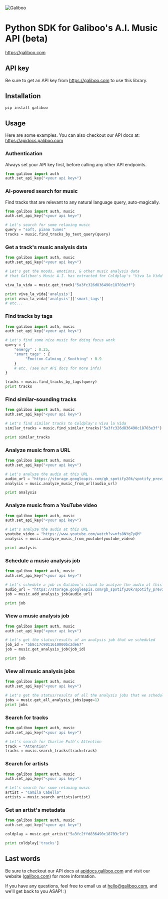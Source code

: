 ![Galiboo](./assets/logo.png)

# Python SDK for Galiboo's A.I. Music API (beta)
https://galiboo.com

## API key
Be sure to get an API key from <a href="https://galiboo.com">https://galiboo.com</a> to use this library.

## Installation

```bash
pip install galiboo
```

## Usage
Here are some examples. 
You can also checkout our API docs at: <a href="https://apidocs.galiboo.com">https://apidocs.galiboo.com</a>

### Authentication
Always set your API key first, before calling any other API endpoints.

```python
from galiboo import auth
auth.set_api_key("<your api key>")
```


### AI-powered search for music
Find tracks that are relevant to any natural language query, auto-magically.
```python
from galiboo import auth, music
auth.set_api_key("<your api key>")

# Let's search for some relaxing music
query = "soft, piano tunes"
tracks = music.find_tracks_by_text_query(query)
```

### Get a track's music analysis data
```python
from galiboo import auth, music
auth.set_api_key("<your api key>")

# Let's get the moods, emotions, & other music analysis data
# that Galiboo's Music A.I. has extracted for Coldplay's "Viva la Vida"

viva_la_vida = music.get_track("5a3fc326d836490c18703e3f")

print viva_la_vida['analysis']
print viva_la_vida['analysis']['smart_tags']
# etc...
```

### Find tracks by tags
```python
from galiboo import auth, music
auth.set_api_key("<your api key>")

# Let's find some nice music for doing focus work
query = {
    "energy" : 0.25,
    "smart_tags" : {
         "Emotion-Calming_/_Soothing" : 0.9
    }
    # etc. (see our API docs for more info)
}

tracks = music.find_tracks_by_tags(query)
print tracks
```

### Find similar-sounding tracks
```python
from galiboo import auth, music
auth.set_api_key("<your api key>")

# Let's find similar tracks to Coldplay's Viva la Vida
similar_tracks = music.find_similar_tracks("5a3fc326d836490c18703e3f")

print similar_tracks
```

### Analyze music from a URL
```python
from galiboo import auth, music
auth.set_api_key("<your api key>")

# Let's analyze the audio at this URL
audio_url = "https://storage.googleapis.com/gb_spotify20k/spotify_preview_audios/4iLqG9SeJSnt0cSPICSjxv.mp3"
analysis = music.analyze_music_from_url(audio_url)

print analysis
```

### Analyze music from a YouTube video
```python
from galiboo import auth, music
auth.set_api_key("<your api key>")

# Let's analyze the audio at this URL
youtube_video = "https://www.youtube.com/watch?v=nfs8NYg7yQM"
analysis = music.analyze_music_from_youtube(youtube_video)

print analysis
```

### Schedule a music analysis job
```python
from galiboo import auth, music
auth.set_api_key("<your api key>")

# Let's schedule a job in Galiboo's cloud to analyze the audio at this URL
audio_url = "https://storage.googleapis.com/gb_spotify20k/spotify_preview_audios/4iLqG9SeJSnt0cSPICSjxv.mp3"
job = music.add_analysis_job(audio_url)

print job
```

### View a music analysis job
```python
from galiboo import auth, music
auth.set_api_key("<your api key>")

# Let's get the status/results of an analysis job that we scheduled
job_id = "5b8c17c9011610000bc2de67"
job = music.get_analysis_job(job_id)

print job
```

### View all music analysis jobs
```python
from galiboo import auth, music
auth.set_api_key("<your api key>")

# Let's get the status/results of all the analysis jobs that we scheduled
jobs = music.get_all_analysis_jobs(page=1)
print jobs
```

### Search for tracks
```python
from galiboo import auth, music
auth.set_api_key("<your api key>")

# Let's search for Charlie Puth's Attention
track = "Attention"
tracks = music.search_tracks(track=track)
```

### Search for artists
```python
from galiboo import auth, music
auth.set_api_key("<your api key>")

# Let's search for some relaxing music
artist = "Camila Cabello"
artists = music.search_artists(artist)
```


### Get an artist's metadata
```python
from galiboo import auth, music
auth.set_api_key("<your api key>")

coldplay = music.get_artist("5a3fc2ffd836490c18703c7d")

print coldplay['tracks']
```

## Last words
Be sure to checkout our API docs at <a href="apidocs.galiboo.com">apidocs.galiboo.com</a> and visit our website (<a href="https://galiboo.com">galiboo.com</a>) for more information.

If you have any questions, feel free to email us at <a href="mailto:hello@galiboo.com">hello@galiboo.com</a>, and we'll get back to you ASAP! :)